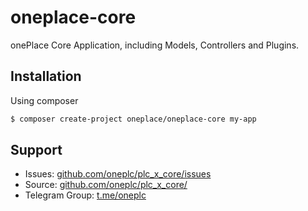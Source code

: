 # oneplace-core

onePlace Core Application, including Models, Controllers and Plugins.

## Installation

Using composer

```bash
$ composer create-project oneplace/oneplace-core my-app
```

## Support
 * Issues: [github.com/oneplc/plc_x_core/issues](https://github.com/oneplc/plc_x_core/issues)
 * Source: [github.com/oneplc/plc_x_core/](https://github.com/oneplc/plc_x_core/)
 * Telegram Group: [t.me/oneplc](https://t.me/oneplc)